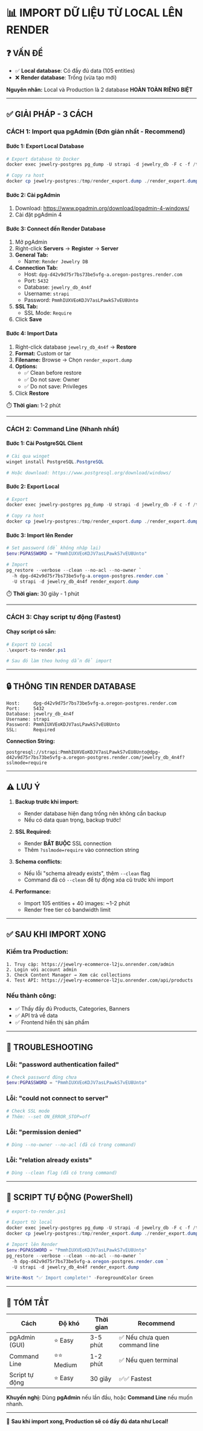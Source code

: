 # 📊 IMPORT DỮ LIỆU TỪ LOCAL LÊN RENDER

## ❓ VẤN ĐỀ

- ✅ **Local database**: Có đầy đủ data (105 entities)
- ❌ **Render database**: Trống (vừa tạo mới)

**Nguyên nhân:** Local và Production là 2 database **HOÀN TOÀN RIÊNG BIỆT**

---

## ✅ GIẢI PHÁP - 3 CÁCH

### **CÁCH 1: Import qua pgAdmin (Đơn giản nhất - Recommend)**

#### Bước 1: Export Local Database
```powershell
# Export database từ Docker
docker exec jewelry-postgres pg_dump -U strapi -d jewelry_db -F c -f /tmp/render_export.dump

# Copy ra host
docker cp jewelry-postgres:/tmp/render_export.dump ./render_export.dump
```

#### Bước 2: Cài pgAdmin
1. Download: https://www.pgadmin.org/download/pgadmin-4-windows/
2. Cài đặt pgAdmin 4

#### Bước 3: Connect đến Render Database
1. Mở pgAdmin
2. Right-click **Servers** → **Register** → **Server**
3. **General Tab:**
   - Name: `Render Jewelry DB`
4. **Connection Tab:**
   - Host: `dpg-d42v9d75r7bs73be5vfg-a.oregon-postgres.render.com`
   - Port: `5432`
   - Database: `jewelry_db_4n4f`
   - Username: `strapi`
   - Password: `PmmhIUXVEoKDJV7asLPawkS7vEU8Unto`
5. **SSL Tab:**
   - SSL Mode: `Require`
6. Click **Save**

#### Bước 4: Import Data
1. Right-click database `jewelry_db_4n4f` → **Restore**
2. **Format:** Custom or tar
3. **Filename:** Browse → Chọn `render_export.dump`
4. **Options:**
   - ✅ Clean before restore
   - ✅ Do not save: Owner
   - ✅ Do not save: Privileges
5. Click **Restore**

⏱️ **Thời gian:** 1-2 phút

---

### **CÁCH 2: Command Line (Nhanh nhất)**

#### Bước 1: Cài PostgreSQL Client
```powershell
# Cài qua winget
winget install PostgreSQL.PostgreSQL

# Hoặc download: https://www.postgresql.org/download/windows/
```

#### Bước 2: Export Local
```powershell
# Export
docker exec jewelry-postgres pg_dump -U strapi -d jewelry_db -F c -f /tmp/render_export.dump

# Copy ra host
docker cp jewelry-postgres:/tmp/render_export.dump ./render_export.dump
```

#### Bước 3: Import lên Render
```powershell
# Set password (để không nhập lại)
$env:PGPASSWORD = "PmmhIUXVEoKDJV7asLPawkS7vEU8Unto"

# Import
pg_restore --verbose --clean --no-acl --no-owner `
  -h dpg-d42v9d75r7bs73be5vfg-a.oregon-postgres.render.com `
  -U strapi -d jewelry_db_4n4f render_export.dump
```

⏱️ **Thời gian:** 30 giây - 1 phút

---

### **CÁCH 3: Chạy script tự động (Fastest)**

#### Chạy script có sẵn:
```powershell
# Export từ Local
.\export-to-render.ps1

# Sau đó làm theo hướng dẫn để import
```

---

## 🔒 THÔNG TIN RENDER DATABASE

```
Host:     dpg-d42v9d75r7bs73be5vfg-a.oregon-postgres.render.com
Port:     5432
Database: jewelry_db_4n4f
Username: strapi
Password: PmmhIUXVEoKDJV7asLPawkS7vEU8Unto
SSL:      Required
```

**Connection String:**
```
postgresql://strapi:PmmhIUXVEoKDJV7asLPawkS7vEU8Unto@dpg-d42v9d75r7bs73be5vfg-a.oregon-postgres.render.com/jewelry_db_4n4f?sslmode=require
```

---

## ⚠️ LƯU Ý

1. **Backup trước khi import:**
   - Render database hiện đang trống nên không cần backup
   - Nếu có data quan trọng, backup trước!

2. **SSL Required:**
   - Render **BẮT BUỘC** SSL connection
   - Thêm `?sslmode=require` vào connection string

3. **Schema conflicts:**
   - Nếu lỗi "schema already exists", thêm `--clean` flag
   - Command đã có `--clean` để tự động xóa cũ trước khi import

4. **Performance:**
   - Import 105 entities + 40 images: ~1-2 phút
   - Render free tier có bandwidth limit

---

## ✅ SAU KHI IMPORT XONG

### Kiểm tra Production:
```
1. Truy cập: https://jewelry-ecommerce-l2ju.onrender.com/admin
2. Login với account admin
3. Check Content Manager → Xem các collections
4. Test API: https://jewelry-ecommerce-l2ju.onrender.com/api/products
```

### Nếu thành công:
- ✅ Thấy đầy đủ Products, Categories, Banners
- ✅ API trả về data
- ✅ Frontend hiển thị sản phẩm

---

## 🚨 TROUBLESHOOTING

### Lỗi: "password authentication failed"
```powershell
# Check password đúng chưa
$env:PGPASSWORD = "PmmhIUXVEoKDJV7asLPawkS7vEU8Unto"
```

### Lỗi: "could not connect to server"
```powershell
# Check SSL mode
# Thêm: --set ON_ERROR_STOP=off
```

### Lỗi: "permission denied"
```powershell
# Dùng --no-owner --no-acl (đã có trong command)
```

### Lỗi: "relation already exists"
```powershell
# Dùng --clean flag (đã có trong command)
```

---

## 📝 SCRIPT TỰ ĐỘNG (PowerShell)

```powershell
# export-to-render.ps1

# Export từ local
docker exec jewelry-postgres pg_dump -U strapi -d jewelry_db -F c -f /tmp/render_export.dump
docker cp jewelry-postgres:/tmp/render_export.dump ./render_export.dump

# Import lên Render
$env:PGPASSWORD = "PmmhIUXVEoKDJV7asLPawkS7vEU8Unto"
pg_restore --verbose --clean --no-acl --no-owner `
  -h dpg-d42v9d75r7bs73be5vfg-a.oregon-postgres.render.com `
  -U strapi -d jewelry_db_4n4f render_export.dump

Write-Host "✅ Import complete!" -ForegroundColor Green
```

---

## 🎯 TÓM TẮT

| Cách | Độ khó | Thời gian | Recommend |
|------|--------|-----------|-----------|
| pgAdmin (GUI) | ⭐ Easy | 3-5 phút | ✅ Nếu chưa quen command line |
| Command Line | ⭐⭐ Medium | 1-2 phút | ✅ Nếu quen terminal |
| Script tự động | ⭐ Easy | 30 giây | ✅✅ Fastest |

**Khuyến nghị:** Dùng **pgAdmin** nếu lần đầu, hoặc **Command Line** nếu muốn nhanh.

---

🎉 **Sau khi import xong, Production sẽ có đầy đủ data như Local!**
